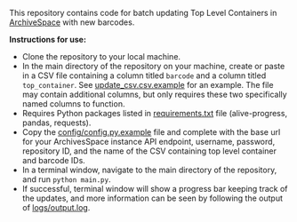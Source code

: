 This repository contains code for batch updating Top Level Containers in [ArchiveSpace](https://archivesspace.org/) with new barcodes.

**Instructions for use:**
- Clone the repository to your local machine. 
- In the main directory of the repository on your machine, create or paste in a CSV file containing a column titled `barcode` and a column titled `top_container`. See [update_csv.csv.example](update_csv.csv.example) for an example. The file may contain additional columns, but only requires these two specifically named columns to function. 
- Requires Python packages listed in [requirements.txt](requirements.txt) file (alive-progress, pandas, requests).
- Copy the [config/config.py.example](config/config.py.example) file and complete with the base url for your ArchivesSpace instance API endpoint, username, password, repository ID, and the name of the CSV containing top level container and barcode IDs.
- In a terminal window, navigate to the main directory of the repository, and run `python main.py`.
- If successful, terminal window will show a progress bar keeping track of the updates, and more information can be seen by following the output of [logs/output.log](logs/output.log). 